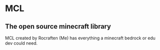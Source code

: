 # MCL
## The open source minecraft library
MCL created by Rocraften (Me) has everything a minecraft bedrock or edu dev could need.
